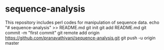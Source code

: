 # sequence-analysis
This repository includes perl codes for manipulation of sequence data.
echo "# sequence-analysis" >> README.md
git init
git add README.md
git commit -m "first commit"
git remote add origin https://github.com/pranavathiyani/sequence-analysis.git
git push -u origin master

